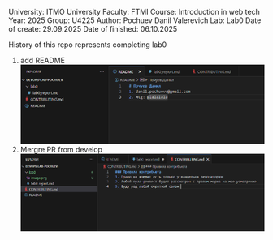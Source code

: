 University: ITMO University
Faculty: FTMI
Course: Introduction in web tech
Year: 2025
Group: U4225
Author: Pochuev Danil Valerevich
Lab: Lab0
Date of create: 29.09.2025
Date of finished: 06.10.2025

History of this repo represents completing lab0
1. add README ![alt text](image.png)
2. Mergre PR from develop ![alt text](image-1.png)

